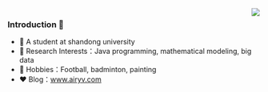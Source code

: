 <img align="right" src="https://github-readme-stats.vercel.app/api?username=wilde3&show_icons=true&icon_color=CE1D2D&text_color=718096&bg_color=ffffff&hide_title=true" />

### Introduction 👋

- :orange_book: A student at shandong university
- :hammer: Research Interests：Java programming, mathematical modeling, big data
- :ram: Hobbies：Football, badminton, painting
- :heart: Blog：www.airyv.com


